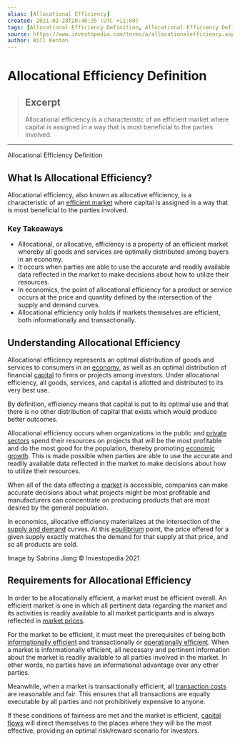 ```yaml
---
alias: [Allocational Efficiency]
created: 2021-02-28T20:46:35 (UTC +11:00)
tags: [Allocational Efficiency Definition, Allocational Efficiency Definition]
source: https://www.investopedia.com/terms/a/allocationalefficiency.asp
author: Will Kenton
---
```


# Allocational Efficiency Definition

> ## Excerpt
> Allocational efficiency is a characteristic of an efficient market where capital is assigned in a way that is most beneficial to the parties involved.

---

Allocational Efficiency Definition
## What Is Allocational Efficiency?

Allocational efficiency, also known as allocative efficiency, is a characteristic of an [efficient market](https://www.investopedia.com/terms/m/marketefficiency.asp) where capital is assigned in a way that is most beneficial to the parties involved.

### Key Takeaways

-   Allocational, or allocative, efficiency is a property of an efficient market whereby all goods and services are optimally distributed among buyers in an economy.
-   It occurs when parties are able to use the accurate and readily available data reflected in the market to make decisions about how to utilize their resources.
-   In economics, the point of allocational efficiency for a product or service occurs at the price and quantity defined by the intersection of the supply and demand curves.
-   Allocational efficiency only holds if markets themselves are efficient, both informationally and transactionally.

## Understanding Allocational Efficiency

Allocational efficiency represents an optimal distribution of goods and services to consumers in an [economy](https://www.investopedia.com/terms/e/economy.asp), as well as an optimal distribution of financial [capital](https://www.investopedia.com/terms/c/capital.asp) to firms or projects among investors. Under allocational efficiency, all goods, services, and capital is allotted and distributed to its very best use.

By definition, efficiency means that capital is put to its optimal use and that there is no other distribution of capital that exists which would produce better outcomes.

Allocational efficiency occurs when organizations in the public and [private sectors](https://www.investopedia.com/terms/p/private-sector.asp) spend their resources on projects that will be the most profitable and do the most good for the population, thereby promoting [economic growth](https://www.investopedia.com/terms/e/economicgrowth.asp). This is made possible when parties are able to use the accurate and readily available data reflected in the market to make decisions about how to utilize their resources.

When all of the data affecting a [market](https://www.investopedia.com/terms/m/market.asp) is accessible, companies can make accurate decisions about what projects might be most profitable and manufacturers can concentrate on producing products that are most desired by the general population.

In economics, allocative efficiency materializes at the intersection of the [supply and demand](https://www.investopedia.com/terms/l/law-of-supply-demand.asp) curves. At this [equilibrium](https://www.investopedia.com/terms/e/equilibrium.asp) point, the price offered for a given supply exactly matches the demand for that supply at that price, and so all products are sold.

Image by Sabrina Jiang © Investopedia 2021

## Requirements for Allocational Efficiency

In order to be allocationally efficient, a market must be efficient overall. An efficient market is one in which all pertinent data regarding the market and its activities is readily available to all market participants and is always reflected in [market prices](https://www.investopedia.com/terms/m/market-price.asp).

For the market to be efficient, it must meet the prerequisites of being both [informationally efficient](https://www.investopedia.com/terms/s/strongform.asp) and transactionally or [operationally efficient](https://www.investopedia.com/terms/o/operationalefficiency.asp). When a market is informationally efficient, all necessary and pertinent information about the market is readily available to all parties involved in the market. In other words, no parties have an informational advantage over any other parties.

Meanwhile, when a market is transactionally efficient, all [transaction costs](https://www.investopedia.com/terms/t/transactioncosts.asp) are reasonable and fair. This ensures that all transactions are equally executable by all parties and not prohibitively expensive to anyone.

If these conditions of fairness are met and the market is efficient, [capital flows](https://www.investopedia.com/terms/c/capital-flows.asp) will direct themselves to the places where they will be the most effective, providing an optimal risk/reward scenario for investors.
